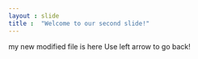 ```yaml
---
layout : slide
title :  "Welcome to our second slide!"
---
```

my new modified file is here
Use left arrow to go back!
